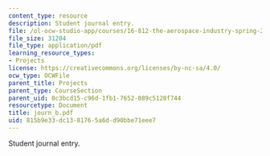```yaml
---
content_type: resource
description: Student journal entry.
file: /ol-ocw-studio-app/courses/16-812-the-aerospace-industry-spring-2004/815b9e33dc1381765a6dd90bbe71eee7_journ_b.pdf
file_size: 31204
file_type: application/pdf
learning_resource_types:
- Projects
license: https://creativecommons.org/licenses/by-nc-sa/4.0/
ocw_type: OCWFile
parent_title: Projects
parent_type: CourseSection
parent_uid: 0c3bcd15-c96d-1fb1-7652-089c5120f744
resourcetype: Document
title: journ_b.pdf
uid: 815b9e33-dc13-8176-5a6d-d90bbe71eee7
---
```

Student journal entry.
